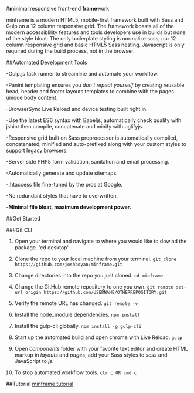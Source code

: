 #**min**imal responsive front-end **frame**work

minframe is a modern HTML5, mobile-first framework built with Sass and Gulp on a 12 column responsive grid. The framework boasts all of the modern accessiblility features and tools developers use in builds but none of the style bloat. The only boilerplate styling is normalize.scss, our 12 column responsive grid and basic HTML5 Sass nesting. Javascript is only required during the build process, not in the browser. 

##Automated Development Tools

-Gulp.js task runner to streamline and automate your workflow.

-Panini templating ensures you _don't repeat yourself_ by creating reusable head, header and footer layouts templates to combine with the pages unique body content.

-BrowserSync Live Reload and device testing built right in.

-Use the latest ES6 syntax with Babeljs, automatically check quality with jshint then compile, concatenate and minify with uglifyjs.

-Responsive grid built on Sass preprocessor is automatically compiled, concatenated, minified and auto-prefixed along with your custom styles to support legacy browsers.

-Server side PHP5 form validation, sanitation and email processing.

-Automatically generate and update sitemaps.

-.htaccess file fine-tuned by the pros at Google.

-No redundant styles that have to overwritten.

-__Minimal file bloat, maximum development power.__

##Get Started

###Git CLI

 1. Open your terminal and navigate to where you would like to dowlad the package.
 'cd desktop'

 2. Clone the repo to your local machine from your terminal.
 `git clone https://github.com/joshboyan/minframe.git`

 3. Change directories into the repo you just cloned.
 `cd minframe`

 4. Change the GitHub remote repository to one you own.
 `git remote set-url origin https://github.com/USERNAME/OTHERREPOSITORY.git`

 5. Verify the remote URL has changed.
 `git remote -v`

 6. Install the node_module dependencies.
 `npm install`

 7. Install the gulp-cli globally.
 `npm install -g gulp-cli`

 8. Start up the automated build and open chrome with Live Reload.
 `gulp`

 9. Open _components_ folder with your favorite text editor and create HTML markup in _layouts_ and _pages_, add your Sass styles to _scss_ and JavaScript to _js_.

 10. To stop automated workflow tools.
 `ctr c OR cmd c`

 ##Tutorial
 [minframe tutorial](https://joshboyan.github.io/minframeSite/builds/dist/tutorial.html)




